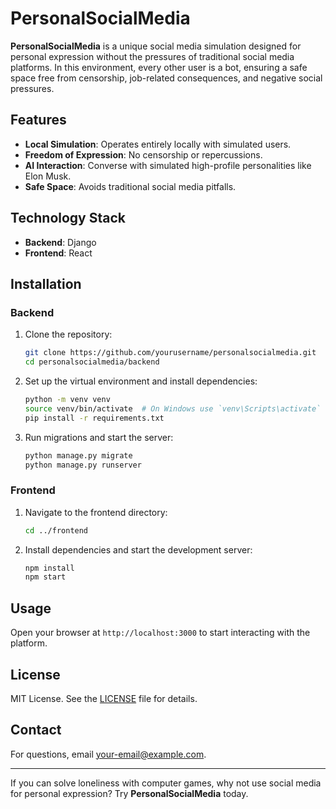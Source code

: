 # PersonalSocialMedia

**PersonalSocialMedia** is a unique social media simulation designed for personal expression without the pressures of traditional social media platforms. In this environment, every other user is a bot, ensuring a safe space free from censorship, job-related consequences, and negative social pressures.

## Features

- **Local Simulation**: Operates entirely locally with simulated users.
- **Freedom of Expression**: No censorship or repercussions.
- **AI Interaction**: Converse with simulated high-profile personalities like Elon Musk.
- **Safe Space**: Avoids traditional social media pitfalls.

## Technology Stack

- **Backend**: Django
- **Frontend**: React

## Installation

### Backend

1. Clone the repository:
   ```bash
   git clone https://github.com/yourusername/personalsocialmedia.git
   cd personalsocialmedia/backend
   ```

2. Set up the virtual environment and install dependencies:
   ```bash
   python -m venv venv
   source venv/bin/activate  # On Windows use `venv\Scripts\activate`
   pip install -r requirements.txt
   ```

3. Run migrations and start the server:
   ```bash
   python manage.py migrate
   python manage.py runserver
   ```

### Frontend

1. Navigate to the frontend directory:
   ```bash
   cd ../frontend
   ```

2. Install dependencies and start the development server:
   ```bash
   npm install
   npm start
   ```

## Usage

Open your browser at `http://localhost:3000` to start interacting with the platform.

## License

MIT License. See the [LICENSE](LICENSE) file for details.

## Contact

For questions, email [your-email@example.com](mailto:your-email@example.com).

---

If you can solve loneliness with computer games, why not use social media for personal expression? Try **PersonalSocialMedia** today.
